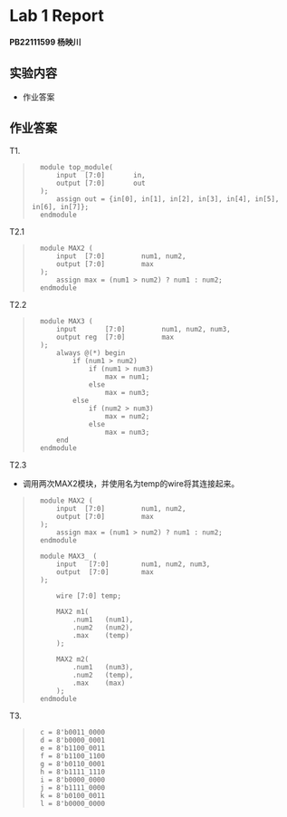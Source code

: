 # Lab 1 Report

**PB22111599 杨映川**



## 实验内容

- 作业答案


## 作业答案

T1.
>       module top_module( 
>           input  [7:0]       in,
>           output [7:0]       out
>       );
>           assign out = {in[0], in[1], in[2], in[3], in[4], in[5], in[6], in[7]};
>       endmodule

T2.1
>       module MAX2 (
>           input  [7:0]         num1, num2,
>           output [7:0]         max
>       );
>           assign max = (num1 > num2) ? num1 : num2;
>       endmodule
>
T2.2
>       module MAX3 (
>           input       [7:0]         num1, num2, num3,
>           output reg  [7:0]         max
>       );
>           always @(*) begin
>               if (num1 > num2)
>                   if (num1 > num3)
>                       max = num1;
>                   else
>                       max = num3;
>               else
>                   if (num2 > num3)
>                       max = num2;
>                   else
>                       max = num3;
>           end
>       endmodule      
>
T2.3
- 调用两次MAX2模块，并使用名为temp的wire将其连接起来。
>       module MAX2 (
>           input  [7:0]         num1, num2,
>           output [7:0]         max
>       );
>           assign max = (num1 > num2) ? num1 : num2;
>       endmodule
>       
>       module MAX3_ (
>           input   [7:0]        num1, num2, num3,
>           output  [7:0]        max
>       );
>       
>           wire [7:0] temp;
>       
>           MAX2 m1(
>               .num1   (num1),
>               .num2   (num2),
>               .max    (temp)
>           );
>       
>           MAX2 m2(
>               .num1   (num3),
>               .num2   (temp),
>               .max    (max)
>           );
>       endmodule
>
T3.
>       c = 8'b0011_0000
>       d = 8'b0000_0001
>       e = 8'b1100_0011
>       f = 8'b1100_1100
>       g = 8'b0110_0001
>       h = 8'b1111_1110
>       i = 8'b0000_0000
>       j = 8'b1111_0000
>       k = 8'b0100_0011
>       l = 8'b0000_0000

